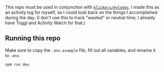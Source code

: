 This repo must be used in conjunction with [`klickers/mylogks`](https://github.com/klickers/mylogks). I made this as an activity log for myself, so I could look back on the things I accomplished during the day. (I don't use this to track "wasted" or neutral time; I already have Toggl and Activity Watch for that.)

## Running this repo

Make sure to copy the `.env.example` file, fill out all variables, and rename it to `.env`.

```
npm run dev
```
